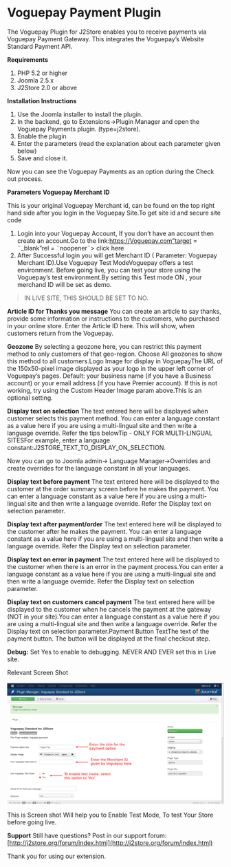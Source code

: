 # Voguepay Payment Plugin

The Voguepay Plugin for J2Store enables you to receive payments via Voguepay Payment Gateway. This integrates the Voguepay’s Website Standard Payment API.

**Requirements**

1. PHP 5.2 or higher
2. Joomla 2.5.x
3. J2Store 2.0 or above

**Installation Instructions**

1. Use the Joomla installer to install the plugin.
2. In the backend, go to Extensions-&gt;Plugin Manager and open the Voguepay Payments plugin. \(type=j2store\).
3. Enable the plugin
4. Enter the parameters \(read the explanation about each parameter given below\)
5. Save and close it.

Now you can see the Voguepay Payments as an option during the Check out process.

**Parameters** **Voguepay Merchant ID**

This is your original Voguepay Merchant id, can be found on the top right hand side after you login in the Voguepay Site.To get site id and secure site code

1. Login into your Voguepay Account, If you don’t have an account then create an account.Go to the link:https://Voguepay.com”target = ¨\_blank”rel = ¨noopener¨&gt; click here
2. After Successful login you will get Merchant ID \( Parameter: Voguepay Merchant ID\).Use Voguepay Test ModeVoguepay offers a test environment. Before going live, you can test your store using the Voguepay’s test environment.By setting this Test mode ON , your merchand ID will be set as demo.

> IN LIVE SITE, THIS SHOULD BE SET TO NO.

**Article ID for Thanks you message** You can create an article to say thanks, provide some information or instructions to the customers, who purchased in your online store. Enter the Article ID here. This will show, when customers return from the Voguepay.

**Geozone** By selecting a geozone here, you can restrict this payment method to only customers of that geo-region. Choose All geozones to show this method to all customers.Logo Image for display in VoguepayThe URL of the 150x50-pixel image displayed as your logo in the upper left corner of Voguepay’s pages. Default: your business name \(if you have a Business account\) or your email address \(if you have Premier account\). If this is not working, try using the Custom Header Image param above.This is an optional setting.

**Display text on selection** The text entered here will be displayed when customer selects this payment method. You can enter a language constant as a value here if you are using a multi-lingual site and then write a language override. Refer the tips belowTip - ONLY FOR MULTI-LINGUAL SITESFor example, enter a language constant:J2STORE_TEXT_TO_DISPLAY_ON\_SELECTION.

Now you can go to Joomla admin-&gt; Language Manager-&gt;Overrides and create overrides for the language constant in all your languages.

**Display text before payment** The text entered here will be displayed to the customer at the order summary screen before he makes the payment. You can enter a language constant as a value here if you are using a multi-lingual site and then write a language override. Refer the Display text on selection parameter.

**Display text after payment/order** The text entered here will be displayed to the customer after he makes the payment. You can enter a language constant as a value here if you are using a multi-lingual site and then write a language override. Refer the Display text on selection parameter.

**Display text on error in payment** The text entered here will be displayed to the customer when there is an error in the payment process.You can enter a language constant as a value here if you are using a multi-lingual site and then write a language override. Refer the Display text on selection parameter.

**Display text on customers cancel payment** The text entered here will be displayed to the customer when he cancels the payment at the gateway \(NOT in your site\).You can enter a language constant as a value here if you are using a multi-lingual site and then write a language override. Refer the Display text on selection parameter.Payment Button TextThe text of the payment button. The button will be displayed at the final checkout step.

**Debug:** Set Yes to enable to debugging. NEVER AND EVER set this in Live site.

Relevant Screen Shot

![voguepay](https://raw.githubusercontent.com/j2store/doc-images/master/payment-methods/voguepay-payment-plugin/paymenvoguepay.png)

This is Screen shot Will help you to Enable Test Mode, To test Your Store before going live.

**Support** Still have questions? Post in our support forum: [http://j2store.org/forum/index.html](http://j2store.org/forum/index.html)

Thank you for using our extension.

